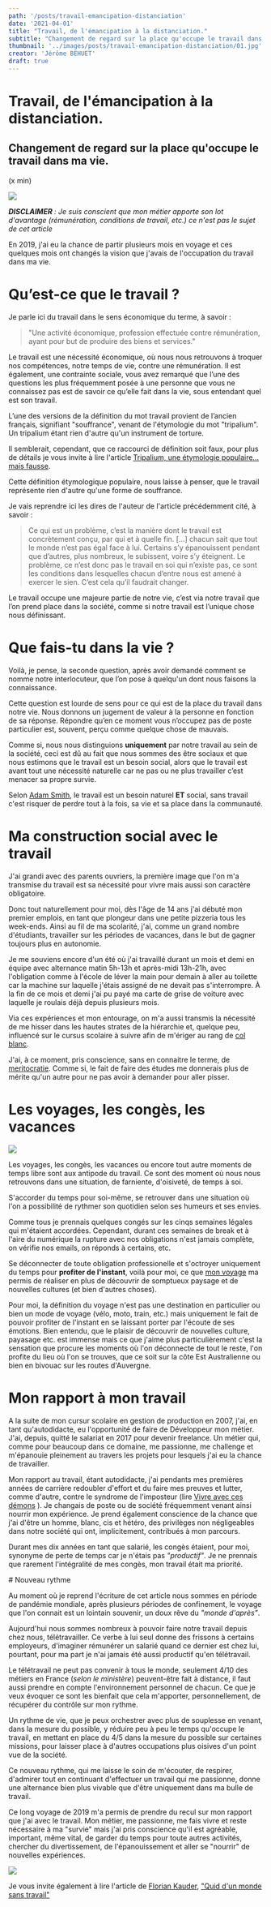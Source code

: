```yaml
---
path: '/posts/travail-emancipation-distanciation'
date: '2021-04-01'
title: "Travail, de l'émancipation à la distanciation."
subtitle: "Changement de regard sur la place qu'occupe le travail dans ma vie."
thumbnail: '../images/posts/travail-emancipation-distanciation/01.jpg'
creator: 'Jérôme BEHUET'
draft: true
---
```


# Travail, de l'émancipation à la distanciation.

## Changement de regard sur la place qu'occupe le travail dans ma vie.

(x min)

![](../images/posts/travail-emancipation-distanciation/01.jpg)

_**DISCLAIMER** : Je suis conscient que mon métier apporte son lot d'avantage (rémunération, conditions de travail, etc.) ce n'est pas le sujet de cet article_

En 2019, j'ai eu la chance de partir plusieurs mois en voyage et ces quelques mois ont changés la vision que j'avais de l'occupation du travail dans ma vie.

# Qu’est-ce que le travail ?

Je parle ici du travail dans le sens économique du terme, à savoir :

> "Une activité économique, profession effectuée contre rémunération, ayant pour but de produire des biens et services."

Le travail est une nécessité économique, où nous nous retrouvons à troquer nos compétences, notre temps de vie, contre une rémunération. Il est également, une contrainte sociale, vous avez remarqué que l’une des questions les plus fréquemment posée à une personne que vous ne connaissez pas est de savoir ce qu’elle fait dans la vie, sous entendant quel est son travail.

L’une des versions de la définition du mot travail provient de l’ancien français, signifiant "souffrance", venant de l'étymologie du mot "tripalium". Un tripalium étant rien d'autre qu'un instrument de torture.

Il semblerait, cependant, que ce raccourci de définition soit faux, pour plus de détails je vous invite à lire l'article [Tripalium, une étymologie populaire… mais fausse](https://www.penserletravailautrement.fr/mf/2016/09/tripalium.html).

Cette définition étymologique populaire, nous laisse à penser, que le travail représente rien d'autre qu'une forme de souffrance.

Je vais reprendre ici les dires de l'auteur de l'article précédemment cité, à savoir :

> Ce qui est un problème, c’est la manière dont le travail est concrètement conçu, par qui et à quelle fin. [...] chacun sait que tout le monde n’est pas égal face à lui. Certains s’y épanouissent pendant que d’autres, plus nombreux, le subissent, voire s’y éteignent. Le problème, ce n’est donc pas le travail en soi qui n’existe pas, ce sont les conditions dans lesquelles chacun d’entre nous est amené à exercer le sien. C’est cela qu’il faudrait changer.

Le travail occupe une majeure partie de notre vie, c’est via notre travail que l’on prend place dans la société, comme si notre travail est l’unique chose nous définissant.

# Que fais-tu dans la vie ?

Voilà, je pense, la seconde question, après avoir demandé comment se nomme notre interlocuteur, que l’on pose à quelqu'un dont nous faisons la connaissance.

Cette question est lourde de sens pour ce qui est de la place du travail dans notre vie. Nous donnons un jugement de valeur à la personne en fonction de sa réponse. Répondre qu’en ce moment vous n’occupez pas de poste particulier est, souvent, perçu comme quelque chose de mauvais.

Comme si, nous nous distinguions **uniquement** par notre travail au sein de la société, ceci est dû au fait que nous sommes des être sociaux et que nous estimons que le travail est un besoin social, alors que le travail est avant tout une nécessité naturelle car ne pas ou ne plus travailler c’est menacer sa propre survie.

Selon [Adam Smith](https://fr.wikipedia.org/wiki/Adam_Smith), le travail est un besoin naturel **ET** social, sans travail c'est risquer de perdre tout à la fois, sa vie et sa place dans la communauté.

# Ma construction social avec le travail

J'ai grandi avec des parents ouvriers, la première image que l'on m'a transmise du travail est sa nécessité pour vivre mais aussi son caractère obligatoire.

Donc tout naturellement pour moi, dès l'âge de 14 ans j'ai débuté mon premier emplois, en tant que plongeur dans une petite pizzeria tous les week-ends. Ainsi au fil de ma scolarité, j'ai, comme un grand nombre d'étudiants, travailler sur les périodes de vacances, dans le but de gagner toujours plus en autonomie.

Je me souviens encore d'un été où j'ai travaillé durant un mois et demi en équipe avec alternance matin 5h-13h et après-midi 13h-21h, avec l'obligation comme à l'école de léver la main pour demain à aller au toilette car la machine sur laquelle j'étais assigné de ne devait pas s'interrompre. À la fin de ce mois et demi j'ai pu payé ma carte de grise de voiture avec laquelle je roulais déjà depuis plusieurs mois.

Via ces expériences et mon entourage, on m'a aussi transmis la nécessité de me hisser dans les hautes strates de la hiérarchie et, quelque peu, influencé sur le cursus scolaire à suivre afin de m'ériger au rang de [col blanc](<https://fr.wikipedia.org/wiki/Col_blanc_(classe_sociale)>).

J'ai, à ce moment, pris conscience, sans en connaitre le terme, de [meritocratie](https://fr.wikipedia.org/wiki/M%C3%A9ritocratie). Comme si, le fait de faire des études me donnerais plus de mérite qu'un autre pour ne pas avoir à demander pour aller pisser.

# Les voyages, les congès, les vacances

![](../images/posts/travail-emancipation-distanciation/02.jpg)

Les voyages, les congès, les vacances ou encore tout autre moments de temps libre sont aux antipode du travail. Ce sont des moment où nous nous retrouvons dans une situation, de farniente, d'oisiveté, de temps à soi.

S'accorder du temps pour soi-même, se retrouver dans une situation où l'on a possibilité de rythmer son quotidien selon ses humeurs et ses envies.

Comme tous je prennais quelques congés sur les cinqs semaines légales qui m'étaient accordées. Cependant, durant ces semaines de break et à l'aire du numérique la rupture avec nos obligations n'est jamais complète, on vérifie nos emails, on réponds à certains, etc.

Se déconnecter de toute obligation professionelle et s'octroyer uniquement du temps pour **profiter de l'instant**, voilà pour moi, ce que [mon voyage](https://bonjour-monde.fr) ma permis de réaliser en plus de découvrir de somptueux paysage et de nouvelles cultures (et bien d'autres choses).

Pour moi, la définition du voyage n'est pas une destination en particulier ou bien un mode de voyage (vélo, moto, train, etc.) mais uniquement le fait de pouvoir profiter de l'instant en se laissant porter par l'écoute de ses émotions. Bien entendu, que le plaisir de découvrir de nouvelles culture, payasage etc. est immense mais ce que j'aime plus particulièrement c'est la sensation que procure les moments où l'on déconnecte de tout le reste, l'on profite du lieu où l'on se trouves, que ce soit sur la côte Est Australienne ou bien en bivouac sur les routes d'Auvergne.

# Mon rapport à mon travail

A la suite de mon cursur scolaire en gestion de production en 2007, j'ai, en tant qu'autodidacte, eu l'opportunité de faire de Développeur mon métier. J'ai, depuis, quitté le salariat en 2017 pour devenir freelance. Un métier qui, comme pour beaucoup dans ce domaine, me passionne, me challenge et m'épanouie pleinement au travers les projets pour lesquels j'ai eu la chance de travailler.

Mon rapport au travail, étant autodidacte, j'ai pendants mes premières années de carrière redoubler d'effort et du faire mes preuves et lutter, comme d'autre, contre le syndrome de l'imposteur (lire [Vivre avec ces démons](/posts/vivre-avec-ses-demons) ). Je changais de poste ou de société fréquemment venant ainsi nourrir mon expérience. Je prend également conscience de la chance que j'ai d'être un homme, blanc, cis et hétéro, des privilèges non négligeables dans notre société qui ont, implicitement, contribués à mon parcours.

Durant mes dix années en tant que salarié, les congès étaient, pour moi, synonyme de perte de temps car je n'étais pas _"productif"_. Je ne prennais que rarement l'intégralité de mes congès, mon travail était ma priorité.

# Nouveau rythme

Au moment où je reprend l'écriture de cet article nous sommes en période de pandémie mondiale, après plusieurs périodes de confinement, le voyage que l'on connait est un lointain souvenir, un doux rêve du _"monde d'après"_.

Aujourd'hui nous sommes nombreux à pouvoir faire notre travail depuis chez nous, télétravailler. Ce verbe à lui seul donne des frissons à certains employeurs, d'imaginer rémunérer un salarié quand ce dernier est chez lui, pourtant, pour ma part je n'ai jamais été aussi productif qu'en télétravail.

Le télétravail ne peut pas convenir à tous le monde, seulement 4/10 des métiers en France (_selon le ministère_) peuvent-être fait à distance, il faut aussi prendre en compte l'environnement personnel de chacun. Ce que je veux évoquer ce sont les bienfait que cela m'apporter, personnellement, de récupérer du contrôle sur mon rythme.

Un rythme de vie, que je peux orchestrer avec plus de souplesse en venant, dans la mesure du possible, y réduire peu à peu le temps qu'occupe le travail, en mettant en place du 4/5 dans la mesure du possible sur certaines missions, pour laisser place à d'autres occupations plus oisives d'un point vue de la société.

Ce nouveau rythme, qui me laisse le soin de m'écouter, de respirer, d'admirer tout en continuant d'effectuer un travail qui me passionne, donne une alternance bien plus vivable que d'être uniquement dans ma bulle de travail.

Ce long voyage de 2019 m'a permis de prendre du recul sur mon rapport que j'ai avec le travail. Mon métier, me passionne, me fais vivre et reste nécessaire à ma "survie" mais j'ai pris conscience qu'il est agréable, important, même vital, de garder du temps pour toute autres activités, chercher du divertissement, de l'épanouissement et aller se "nourrir" de nouvelles expériences.

![](../images/posts/travail-emancipation-distanciation/03.jpg)

Je vous invite également à lire l'article de [Florian Kauder](https://twitter.com/aamulumi), ["Quid d'un monde sans travail"](https://aamulumi.info/fr/sociologie/2020/02/25/quid-dun-monde-sans-travail.html)
